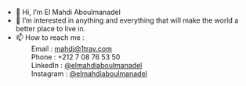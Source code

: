 - 👋 Hi, I’m El Mahdi Aboulmanadel
- 👀 I’m interested in anything and everything that will make the world a better place to live in.
- 📫 How to reach me :<br>
&nbsp; &nbsp; &nbsp; &nbsp; Email : mahdi@1trav.com <br>
&nbsp; &nbsp; &nbsp; &nbsp; Phone : +212 7 08 76 53 50 <br>
&nbsp; &nbsp; &nbsp; &nbsp; LinkedIn : <a href='https://linkedin.com/in/elmahdiaboulmanadel'>@elmahdiaboulmanadel</a><br>
&nbsp; &nbsp; &nbsp; &nbsp; Instagram : <a href='https://instagram.com/elmahdiaboulmanadel'>@elmahdiaboulmanadel</a><br>
